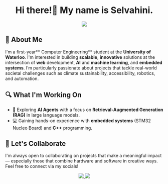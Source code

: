 <h1 align="center">Hi there!👋 My name is Selvahini.</h1>

<p align="center">
<img src="https://github.com/user-attachments/assets/04035f6d-8c7d-4fdc-ba96-9a59b6de737e">
</p>

## 💬 About Me
I'm a first-year** Computer Engineering** student at the **University of Waterloo**. I'm interested in building **scalable**, **innovative** solutions at the intersection of **web** development, **AI** and **machine learning**, and **embedded systems**. I’m particularly passionate about projects that tackle real-world societal challenges such as climate sustainability, accessibility, robotics, and automation.

## 🔍 What I'm Working On
- 🤖 Exploring **AI Agents** with a focus on **Retrieval-Augmented Generation (RAG)** in large language models.
- 💻 Gaining hands-on experience with **embedded systems** (STM32 Nucleo Board) and **C++** programming.

## 🤝 Let's Collaborate
I'm always open to collaborating on projects that make a meaningful impact — especially those that combine hardware and software in creative ways. Feel free to connect via my socials!

<div align="center">
  <a href="selvahinik10@gmail.com">
    <img src="https://img.shields.io/badge/Gmail-333333?style=for-the-badge&logo=gmail&logoColor=red" />
  </a>
  <a href="https://www.linkedin.com/in/selvahini-kamalarajan/" target="_blank">
    <img src="https://img.shields.io/badge/LinkedIn-0077B5?style=for-the-badge&logo=linkedin&logoColor=white" target="_blank" />
  </a>
</div>
